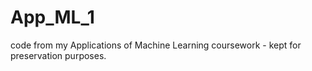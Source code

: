 # App_ML_1
code from my Applications of Machine Learning coursework - kept for preservation purposes.
